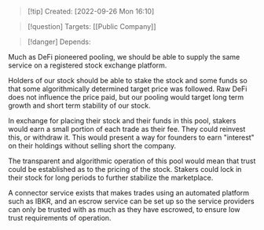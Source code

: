 >[!tip] Created: [2022-09-26 Mon 16:10]

>[!question] Targets: [[Public Company]]

>[!danger] Depends: 

Much as DeFi pioneered pooling, we should be able to supply the same service on a registered stock exchange platform.

Holders of our stock should be able to stake the stock and some funds so that some algorithmically determined target price was followed.  Raw DeFi does not influence the price paid, but our pooling would target long term growth and short term stability of our stock.

In exchange for placing their stock and their funds in this pool, stakers would earn a small portion of each trade as their fee.  They could reinvest this, or withdraw it.  This would present a way for founders to earn "interest" on their holdings without selling short the company.

The transparent and algorithmic operation of this pool would mean that trust could be established as to the pricing of the stock.  Stakers could lock in their stock for long periods to further stabilize the marketplace.

A connector service exists that makes trades using an automated platform such as IBKR, and an escrow service can be set up so the service providers can only be trusted with as much as they have escrowed, to ensure low trust requirements of operation.